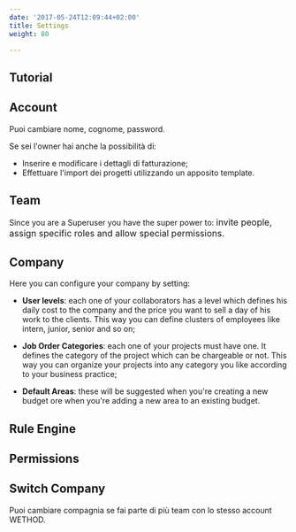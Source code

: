 ```yaml
---
date: '2017-05-24T12:09:44+02:00'
title: Settings
weight: 80

---
```



## Tutorial

## Account

Puoi cambiare nome, cognome, password.

Se sei l'owner hai anche la possibilità di:

* Inserire e modificare i dettagli di fatturazione;
* Effettuare l'import dei progetti utilizzando un apposito template.

## Team

Since you are a Superuser you have the super power to: <span style="font-size: 1rem;">invite people, assign specific roles and allow special permissions.</span>

## Company

Here you can configure your company by setting:

* **User levels**: each one of your collaborators has a level which defines his daily cost to the company and the price you want to sell a day of his work to the clients. This way you can define clusters of employees like intern, junior, senior and so on;

* **Job Order Categories**: each one of your projects must have one. It defines the category of the project which can be chargeable or not. This way you can organize your projects into any category you like according to your business practice;

* **Default Areas**: these will be suggested when you're creating a new budget ore when you're adding a new area to an existing budget.

## Rule Engine

## Permissions

## Switch Company

Puoi cambiare compagnia se fai parte di più team con lo stesso account WETHOD.